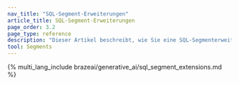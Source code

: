 ```yaml
---
nav_title: "SQL-Segment-Erweiterungen"
article_title: SQL-Segment-Erweiterungen
page_order: 3.2
page_type: reference
description: "Dieser Artikel beschreibt, wie Sie eine SQL-Segmenterweiterung mit Snowflake-Abfragen erstellen."
tool: Segments
---
```


{% multi_lang_include brazeai/generative_ai/sql_segment_extensions.md %}

